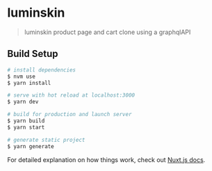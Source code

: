 # luminskin

> luminskin product page and cart clone using a graphqlAPI 

## Build Setup

```bash
# install dependencies
$ nvm use
$ yarn install

# serve with hot reload at localhost:3000
$ yarn dev

# build for production and launch server
$ yarn build
$ yarn start

# generate static project
$ yarn generate
```

For detailed explanation on how things work, check out [Nuxt.js docs](https://nuxtjs.org).
